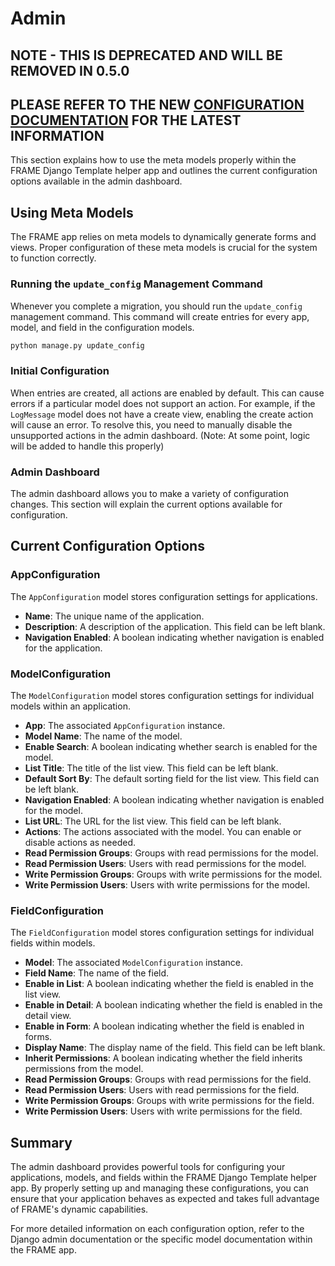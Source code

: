 # Admin

## NOTE - THIS IS DEPRECATED AND WILL BE REMOVED IN 0.5.0
## PLEASE REFER TO THE NEW [CONFIGURATION DOCUMENTATION](configuration.md) FOR THE LATEST INFORMATION
This section explains how to use the meta models properly within the FRAME Django Template helper app and outlines the current configuration options available in the admin dashboard.

## Using Meta Models

The FRAME app relies on meta models to dynamically generate forms and views. Proper configuration of these meta models is crucial for the system to function correctly.

### Running the `update_config` Management Command

Whenever you complete a migration, you should run the `update_config` management command. This command will create entries for every app, model, and field in the configuration models.
```bash
python manage.py update_config
```

### Initial Configuration

When entries are created, all actions are enabled by default. This can cause errors if a particular model does not support an action. For example, if the `LogMessage` model does not have a create view, enabling the create action will cause an error. To resolve this, you need to manually disable the unsupported actions in the admin dashboard. (Note: At some point, logic will be added to handle this properly)

### Admin Dashboard

The admin dashboard allows you to make a variety of configuration changes. This section will explain the current options available for configuration.

## Current Configuration Options

### AppConfiguration

The `AppConfiguration` model stores configuration settings for applications.

- **Name**: The unique name of the application.
- **Description**: A description of the application. This field can be left blank.
- **Navigation Enabled**: A boolean indicating whether navigation is enabled for the application.

### ModelConfiguration

The `ModelConfiguration` model stores configuration settings for individual models within an application.

- **App**: The associated `AppConfiguration` instance.
- **Model Name**: The name of the model.
- **Enable Search**: A boolean indicating whether search is enabled for the model.
- **List Title**: The title of the list view. This field can be left blank.
- **Default Sort By**: The default sorting field for the list view. This field can be left blank.
- **Navigation Enabled**: A boolean indicating whether navigation is enabled for the model.
- **List URL**: The URL for the list view. This field can be left blank.
- **Actions**: The actions associated with the model. You can enable or disable actions as needed.
- **Read Permission Groups**: Groups with read permissions for the model.
- **Read Permission Users**: Users with read permissions for the model.
- **Write Permission Groups**: Groups with write permissions for the model.
- **Write Permission Users**: Users with write permissions for the model.

### FieldConfiguration

The `FieldConfiguration` model stores configuration settings for individual fields within models.

- **Model**: The associated `ModelConfiguration` instance.
- **Field Name**: The name of the field.
- **Enable in List**: A boolean indicating whether the field is enabled in the list view.
- **Enable in Detail**: A boolean indicating whether the field is enabled in the detail view.
- **Enable in Form**: A boolean indicating whether the field is enabled in forms.
- **Display Name**: The display name of the field. This field can be left blank.
- **Inherit Permissions**: A boolean indicating whether the field inherits permissions from the model.
- **Read Permission Groups**: Groups with read permissions for the field.
- **Read Permission Users**: Users with read permissions for the field.
- **Write Permission Groups**: Groups with write permissions for the field.
- **Write Permission Users**: Users with write permissions for the field.

## Summary

The admin dashboard provides powerful tools for configuring your applications, models, and fields within the FRAME Django Template helper app. By properly setting up and managing these configurations, you can ensure that your application behaves as expected and takes full advantage of FRAME's dynamic capabilities.

For more detailed information on each configuration option, refer to the Django admin documentation or the specific model documentation within the FRAME app.
